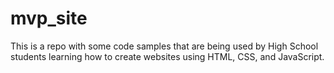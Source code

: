 # mvp_site
This is a repo with some code samples that are being used by High School students learning how to create websites using HTML, CSS, and JavaScript.